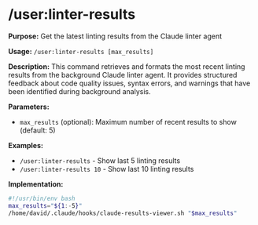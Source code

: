 # /user:linter-results

**Purpose:** Get the latest linting results from the Claude linter agent

**Usage:** `/user:linter-results [max_results]`

**Description:**
This command retrieves and formats the most recent linting results from the background Claude linter agent. It provides structured feedback about code quality issues, syntax errors, and warnings that have been identified during background analysis.

**Parameters:**
- `max_results` (optional): Maximum number of recent results to show (default: 5)

**Examples:**
- `/user:linter-results` - Show last 5 linting results
- `/user:linter-results 10` - Show last 10 linting results

**Implementation:**
```bash
#!/usr/bin/env bash
max_results="${1:-5}"
/home/david/.claude/hooks/claude-results-viewer.sh "$max_results"
```
